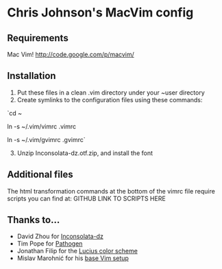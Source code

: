 # Chris Johnson's MacVim config

## Requirements
Mac Vim! http://code.google.com/p/macvim/

## Installation
1. Put these files in a clean .vim directory under your ~user directory
2. Create symlinks to the configuration files using these commands:

`cd ~

ln -s ~/.vim/vimrc .vimrc

ln -s ~/.vim/gvimrc .gvimrc`

3. Unzip Inconsolata-dz.otf.zip, and install the font

## Additional files
The html transformation commands at the bottom of the vimrc file require scripts you can find at: GITHUB LINK TO SCRIPTS HERE

## Thanks to...
* David Zhou for [Inconsolata-dz](http://nodnod.net/2009/feb/12/adding-straight-single-and-double-quotes-inconsola/)
* Tim Pope for [Pathogen](https://github.com/tpope/vim-pathogen)
* Jonathan Filip for the [Lucius color scheme](http://www.vim.org/scripts/script.php?script_id=2536)
* Mislav Marohnić for his [base Vim setup](http://mislav.uniqpath.com/2011/12/vim-revisited/)